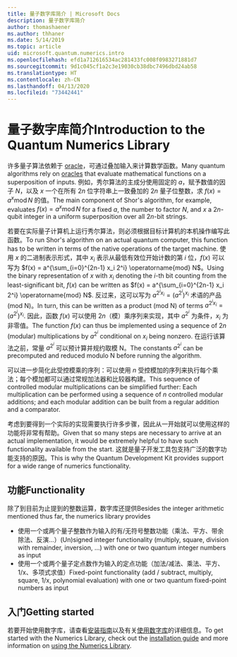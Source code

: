 ```yaml
---
title: 量子数字库简介 | Microsoft Docs
description: 量子数字库简介
author: thomashaener
ms.author: thhaner
ms.date: 5/14/2019
ms.topic: article
uid: microsoft.quantum.numerics.intro
ms.openlocfilehash: efd1a712616534ac281433fc008f0983271881d7
ms.sourcegitcommit: 9d1c045cf1a2c3e19030cb38dbc7496dbd24ab58
ms.translationtype: HT
ms.contentlocale: zh-CN
ms.lasthandoff: 04/13/2020
ms.locfileid: "73442441"
---
```

# <a name="introduction-to-the-quantum-numerics-library"></a><span data-ttu-id="c33d0-103">量子数字库简介</span><span class="sxs-lookup"><span data-stu-id="c33d0-103">Introduction to the Quantum Numerics Library</span></span>

<span data-ttu-id="c33d0-104">许多量子算法依赖于 [oracle](xref:microsoft.quantum.concepts.oracles)，可通过叠加输入来计算数学函数。</span><span class="sxs-lookup"><span data-stu-id="c33d0-104">Many quantum algorithms rely on [oracles](xref:microsoft.quantum.concepts.oracles) that evaluate mathematical functions on a superposition of inputs.</span></span>
<span data-ttu-id="c33d0-105">例如，秀尔算法的主成分使用固定的 $a$，赋予数值的因子 $N$，以及 $x$ 一个在所有 $2n$ 位字符串上一致叠加的 $2n$ 量子位整数，求 $f(x) = a^x\operatorname{mod} N$ 的值。</span><span class="sxs-lookup"><span data-stu-id="c33d0-105">The main component of Shor's algorithm, for example, evaluates $f(x) = a^x\operatorname{mod} N$ for a fixed $a$, the number to factor $N$, and $x$ a $2n$-qubit integer in a uniform superposition over all $2n$-bit strings.</span></span>

<span data-ttu-id="c33d0-106">若要在实际量子计算机上运行秀尔算法，则必须根据目标计算机的本机操作编写此函数。</span><span class="sxs-lookup"><span data-stu-id="c33d0-106">To run Shor's algorithm on an actual quantum computer, this function has to be written in terms of the native operations of the target machine.</span></span>
<span data-ttu-id="c33d0-107">使用 $x$ 的二进制表示形式，其中 $x_i$ 表示从最低有效位开始计数的第 $i$ 位，$f(x)$ 可以写为 $f(x) = a^{\sum_{i=0}^{2n-1} x_i 2^i} \operatorname{mod} N$。</span><span class="sxs-lookup"><span data-stu-id="c33d0-107">Using the binary representation of $x$ with $x_i$ denoting the $i$-th bit counting from the least-significant bit, $f(x)$ can be written as $f(x) = a^{\sum_{i=0}^{2n-1} x_i 2^i} \operatorname{mod} N$.</span></span>
<span data-ttu-id="c33d0-108">反过来，这可以写为 $a^{2^i x_i}=(a^{2^i})^{x_i}$ 术语的产品 (mod N)。</span><span class="sxs-lookup"><span data-stu-id="c33d0-108">In turn, this can be written as a product (mod N) of terms $a^{2^i x_i}=(a^{2^i})^{x_i}$.</span></span> <span data-ttu-id="c33d0-109">因此，函数 $f(x)$ 可以使用 $2n$（模）乘序列来实现，其中 $a^{2^i}$ 为条件，$x_i$ 为非零值。</span><span class="sxs-lookup"><span data-stu-id="c33d0-109">The function $f(x)$ can thus be implemented using a sequence of $2n$ (modular) multiplications by $a^{2^i}$ conditional on $x_i$ being nonzero.</span></span> <span data-ttu-id="c33d0-110">在运行该算法之前，常量 $a^{2^i}$ 可以预计算并规约取模 N。</span><span class="sxs-lookup"><span data-stu-id="c33d0-110">The constants $a^{2^i}$ can be precomputed and reduced modulo N before running the algorithm.</span></span>

<span data-ttu-id="c33d0-111">可以进一步简化此受控模乘的序列：可以使用 $n$ 受控模加的序列来执行每个乘法；每个模加都可以通过常规加法器和比较器构建。</span><span class="sxs-lookup"><span data-stu-id="c33d0-111">This sequence of controlled modular multiplications can be simplified further: Each multiplication can be performed using a sequence of $n$ controlled modular additions; and each modular addition can be built from a regular addition and a comparator.</span></span>


<span data-ttu-id="c33d0-112">考虑到要得到一个实际的实现需要执行许多步骤，因此从一开始就可以使用这样的功能将非常有帮助。</span><span class="sxs-lookup"><span data-stu-id="c33d0-112">Given that so many steps are necessary to arrive at an actual implementation, it would be extremely helpful to have such functionality available from the start.</span></span>
<span data-ttu-id="c33d0-113">这就是量子开发工具包支持广泛的数字功能支持的原因。</span><span class="sxs-lookup"><span data-stu-id="c33d0-113">This is why the Quantum Development Kit provides support for a wide range of numerics functionality.</span></span>


## <a name="functionality"></a><span data-ttu-id="c33d0-114">功能</span><span class="sxs-lookup"><span data-stu-id="c33d0-114">Functionality</span></span>

<span data-ttu-id="c33d0-115">除了到目前为止提到的整数运算，数字库还提供</span><span class="sxs-lookup"><span data-stu-id="c33d0-115">Besides the integer arithmetic mentioned thus far, the numerics library provides</span></span>

 - <span data-ttu-id="c33d0-116">使用一个或两个量子整数作为输入的有/无符号整数功能（乘法、平方、带余除法、反演...）</span><span class="sxs-lookup"><span data-stu-id="c33d0-116">(Un)signed integer functionality (multiply, square, division with remainder, inversion, ...) with one or two quantum integer numbers as input</span></span>
 - <span data-ttu-id="c33d0-117">使用一个或两个量子定点数作为输入的定点功能（加法/减法、乘法、平方、1/x、多项式求值）</span><span class="sxs-lookup"><span data-stu-id="c33d0-117">Fixed-point functionality (add / subtract, multiply, square, 1/x, polynomial evaluation) with one or two quantum fixed-point numbers as input</span></span>

## <a name="getting-started"></a><span data-ttu-id="c33d0-118">入门</span><span class="sxs-lookup"><span data-stu-id="c33d0-118">Getting started</span></span>

<span data-ttu-id="c33d0-119">若要开始使用数字库，请查看[安装指南](xref:microsoft.quantum.numerics.installation)以及有关[使用数字库](xref:microsoft.quantum.numerics.usage)的详细信息。</span><span class="sxs-lookup"><span data-stu-id="c33d0-119">To get started with the Numerics Library, check out the [installation guide](xref:microsoft.quantum.numerics.installation) and more information on [using the Numerics Library](xref:microsoft.quantum.numerics.usage).</span></span>
